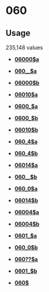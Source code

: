 # 060

## Usage

235,148 values

-   **[06000$a](../../tags/060/06000a-1.md)**  

-   **[060\_\_$a](../../tags/060/060__a-2.md)**  

-   **[06000$b](../../tags/060/06000b-3.md)**  

-   **[06010$a](../../tags/060/06010a-4.md)**  

-   **[0600\_$a](../../tags/060/0600_a-5.md)**  

-   **[0600\_$b](../../tags/060/0600_b-6.md)**  

-   **[06010$b](../../tags/060/06010b-7.md)**  

-   **[060\_4$a](../../tags/060/060_4a-8.md)**  

-   **[060\_4$b](../../tags/060/060_4b-9.md)**  

-   **[06014$a](../../tags/060/06014a-10.md)**  

-   **[060\_\_$b](../../tags/060/060__b-11.md)**  

-   **[060\_0$a](../../tags/060/060_0a-12.md)**  

-   **[06014$b](../../tags/060/06014b-13.md)**  

-   **[06004$a](../../tags/060/06004a-14.md)**  

-   **[06004$b](../../tags/060/06004b-15.md)**  

-   **[0601\_$a](../../tags/060/0601_a-16.md)**  

-   **[060\_0$b](../../tags/060/060_0b-17.md)**  

-   **[060??$a](../../tags/060/060__a-18.md)**  

-   **[0601\_$b](../../tags/060/0601_b-19.md)**  

-   **[060$](../../tags/060/060-20.md)**  


